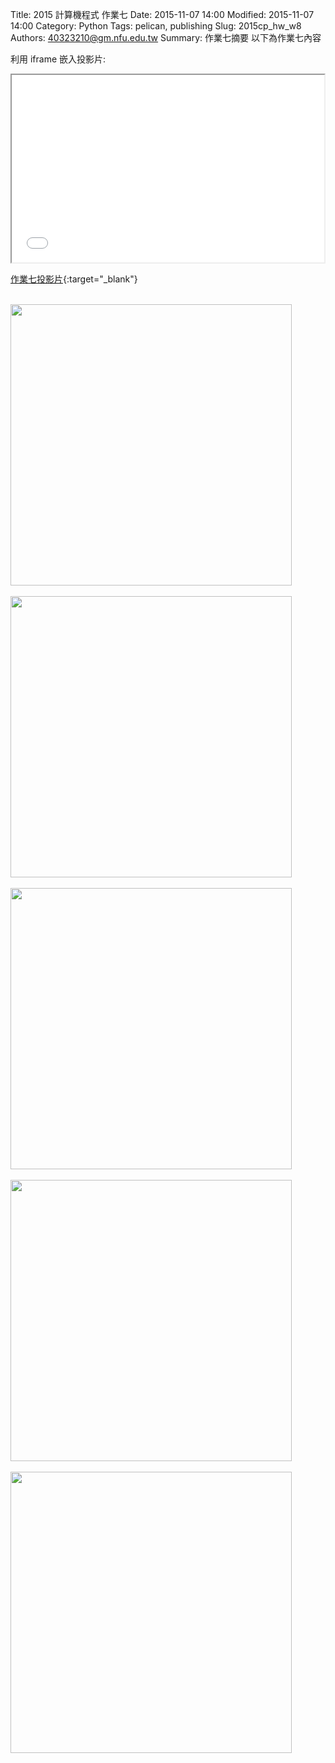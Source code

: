 Title: 2015 計算機程式 作業七
Date: 2015-11-07 14:00
Modified: 2015-11-07 14:00
Category: Python
Tags: pelican, publishing
Slug: 2015cp_hw_w8
Authors: 40323210@gm.nfu.edu.tw
Summary: 作業七摘要
以下為作業七內容

利用 iframe 嵌入投影片:

<iframe src="simplest8.html" width="500" height="300"></iframe>

[作業七投影片](simplest8.html){:target="_blank"}


<br>
<img src="https://copy.com/JfDfh3SO6n8IhcH4"width="450"height="450">
<br>
<script src="https://embed.github.com/view/3d/40323210/000/gh-pages/圖片/4444.stl"></script>
<br>
<img src="https://copy.com/klKqzdKaMHEoWaGA"width="450"height="450">
<br>
<script src="https://embed.github.com/view/3d/40323210/000/gh-pages/圖片/5555555.stl"></script>
<br>
<img src="https://copy.com/17eT322XxNoBqGrE"width="450"height="450">
<br>
<script src="https://embed.github.com/view/3d/40323210/000/gh-pages/圖片/6666666.stl"></script>
<br>
<img src="https://copy.com/Cq2QjtLpEusXKmUw"width="450"height="450">
<br>
<script src="https://embed.github.com/view/3d/40323210/000/gh-pages/圖片/7777777.stl"></script>
<br>
<img src="https://copy.com/IekZ7DMaRO8FH6pA"width="450"height="450">
<br>
<script src="https://embed.github.com/view/3d/40323210/000/gh-pages/圖片/888888888.stl"></script>
<br>